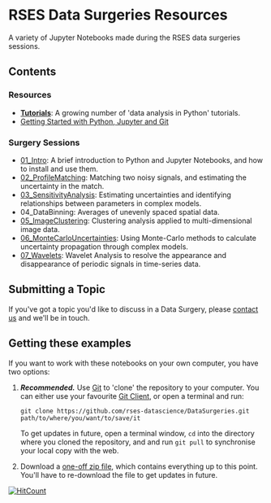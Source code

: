 # RSES Data Surgeries Resources

A variety of Jupyter Notebooks made during the RSES data surgeries sessions.

## Contents

### Resources

- [**Tutorials**](./Tutorials/): A growing number of 'data analysis in Python' tutorials.
- [Getting Started with Python, Jupyter and Git](https://nbviewer.jupyter.org/github/rses-datascience/DataSurgeries/blob/master/S01_GettingStarted/Getting%20Started%20in%20Python.ipynb)

### Surgery Sessions

- [01_Intro](https://nbviewer.jupyter.org/github/rses-datascience/DataSurgeries/blob/master/01_Intro/Intro_to_Python_and_Jupyter.ipynb): A brief introduction to Python and Jupyter Notebooks, and how to install and use them.
- [02_ProfileMatching](https://nbviewer.jupyter.org/github/rses-datascience/DataSurgeries/blob/master/02_ProfileMatching/02_ProfileMatching.ipynb): Matching two noisy signals, and estimating the uncertainty in the match.
- [03_SensitivityAnalysis](https://nbviewer.jupyter.org/github/rses-datascience/DataSurgeries/blob/master/03_SensitivityAnalysis/03_SensitivityAnalysis.ipynb): Estimating uncertainties and identifying relationships between parameters in complex models.
- 04_DataBinning: Averages of unevenly spaced spatial data.
- [05_ImageClustering](https://nbviewer.jupyter.org/github/rses-datascience/DataSurgeries/blob/master/05_ImagesClustering/05_ImagesClustering.ipynb): Clustering analysis applied to multi-dimensional image data.
- [06_MonteCarloUncertainties](https://nbviewer.jupyter.org/github/rses-datascience/DataSurgeries/blob/master/06_MonteCarlo/06_MonteCarloUncertainty.ipynb): Using Monte-Carlo methods to calculate uncertainty propagation through complex models.
- [07_Wavelets](https://nbviewer.jupyter.org/github/rses-datascience/DataSurgeries/blob/master/07_Wavelets/07_Wavelets.ipynb): Wavelet Analysis to resolve the appearance and disappearance of periodic signals in time-series data.


## Submitting a Topic

If you've got a topic you'd like to discuss in a Data Surgery, please [contact us](mailto:oscar.branson@anu.edu.au,david.heslop@anu.edu.au?subject=Data%20Surgery%20Request) and we'll be in touch.

## Getting these examples

If you want to work with these notebooks on your own computer, you have two options:

1. ***Recommended.*** Use [Git](https://git-scm.com/) to 'clone' the repository to your computer. You can either use your favourite [Git Client](https://git-scm.com/downloads/guis), or open a terminal and run:

    `git clone https://github.com/rses-datascience/DataSurgeries.git path/to/where/you/want/to/save/it`

    To get updates in future, open a terminal window, `cd` into the directory where you cloned the repository, and and run `git pull` to synchronise your local copy with the web.

2. Download a [one-off zip file](https://github.com/rses-datascience/DataSurgeries/archive/master.zip), which contains everything up to this point. You'll have to re-download the file to get updates in future.

[![HitCount](http://hits.dwyl.io/rses-datascience/DataSurgeries.svg)](http://hits.dwyl.io/rses-datascience/DataSurgeries)